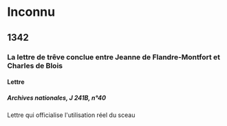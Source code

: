 # Inconnu

## 1342

### La lettre de trêve conclue entre Jeanne de Flandre-Montfort et Charles de Blois

#### Lettre

##### Archives nationales, J 241B, n°40

Lettre qui officialise l'utilisation réel du sceau